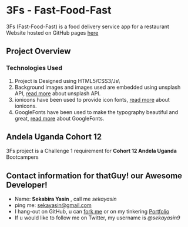 # 3Fs - Fast-Food-Fast
3Fs (Fast-Food-Fast) is a food delivery service app for a restaurant\
Website hosted on GitHub pages <a href="https://sekayasin.github.io/3Fs/UI">here</a>

## Project Overview
### Technologies Used
1. Project is Designed using HTML5/CSS3/Js\
2. Background images and images used are embedded using unsplash API, <a href="https://source.unsplash.com/">read more</a> about unsplash API.
3. ionicons have been used to provide icon fonts, <a href="https://ionicons.com/">read more</a> about ionicons.
4. GoogleFonts have been used to make the typography beautiful and great, <a href="https://fonts.google.com/">read more</a> about GoogleFonts. 

## Andela Uganda Cohort 12
3Fs project is a Challenge 1 requirement for **Cohort 12 Andela Uganda** Bootcampers  

## Contact information for thatGuy! our Awesome Developer!
- Name: **Sekabira Yasin** , call me *sekayasin*
- ping me: sekayasin@gmail.com
- I hang-out on GitHub, u can <a href="https://github.com/sekayasin">fork me</a> or on my tinkering <a href="https://sekayasin.me/">Portfolio</a>
- If u would like to follow me on Twitter, my username is *@sekayasin9*
